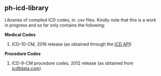 ## ph-icd-library  

Libraries of compiled ICD codes, in .csv files. Kindly note that this is a work in progress and so far only contains the following: 

**Medical Codes**
1. ICD-10-CM, 2016 release (as obtained through the [ICD API](http://icd.who.int/icdapi))
 
**Procedure Codes**
1. ICD-9-CM procedure codes, 2012 release (as obtained from [icd9data.com](http://icd9data.com))
